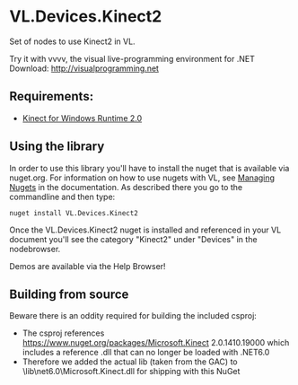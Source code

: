 # VL.Devices.Kinect2
Set of nodes to use Kinect2 in VL.

Try it with vvvv, the visual live-programming environment for .NET  
Download: http://visualprogramming.net

## Requirements:
- [Kinect for Windows Runtime 2.0](https://www.microsoft.com/en-us/download/details.aspx?id=44559)

## Using the library
In order to use this library you'll have to install the nuget that is available via nuget.org. For information on how to use nugets with VL, see [Managing Nugets](https://thegraybook.vvvv.org/reference/hde/managing-nugets.html) in the documentation. As described there you go to the commandline and then type:

    nuget install VL.Devices.Kinect2

Once the VL.Devices.Kinect2 nuget is installed and referenced in your VL document you'll see the category "Kinect2" under "Devices" in the nodebrowser. 

Demos are available via the Help Browser!

## Building from source
Beware there is an oddity required for building the included csproj:  
- The csproj references https://www.nuget.org/packages/Microsoft.Kinect 2.0.1410.19000 which includes a reference .dll that can no longer be loaded with .NET6.0
- Therefore we added the actual lib (taken from the GAC) to \lib\net6.0\Microsoft.Kinect.dll for shipping with this NuGet